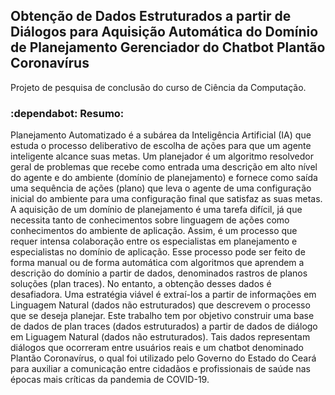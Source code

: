 ## Obtenção de Dados Estruturados a partir de Diálogos para Aquisição Automática do Domínio de Planejamento Gerenciador do Chatbot Plantão Coronavírus

  Projeto de pesquisa de conclusão do curso de Ciência da Computação.

### :dependabot: Resumo:

Planejamento Automatizado é a subárea da Inteligência Artificial (IA) que estuda o processo deliberativo de escolha de ações para que um agente inteligente alcance suas metas. Um planejador é um algoritmo resolvedor geral de problemas que recebe como entrada uma descrição em alto nível do agente e do ambiente (domínio de planejamento) e fornece como saída uma sequência de ações (plano) que leva o agente de uma configuração inicial do ambiente para uma configuração final que satisfaz as suas metas. A aquisição de um domínio de planejamento é uma tarefa difícil, já que necessita tanto de conhecimentos sobre linguagem de ações como conhecimentos do ambiente de aplicação. Assim, é um processo que requer intensa colaboração entre os especialistas em planejamento e especialistas no domínio de aplicação. Esse processo pode ser feito de forma manual ou de forma automática com algoritmos que aprendem a descrição do domínio a partir de dados,  denominados  rastros de planos soluções (plan traces). No entanto, a obtenção desses dados é desafiadora. Uma estratégia viável é extraí-los a partir de informações em Linguagem Natural (dados não estruturados) que descrevem o processo que se deseja planejar. Este trabalho tem por objetivo construir uma base de dados de plan traces (dados estruturados) a partir de dados de diálogo em Liguagem Natural (dados não estruturados). Tais dados representam diálogos que ocorreram entre usuários reais e um chatbot denominado Plantão Coronavírus, o qual foi utilizado pelo Governo do Estado do Ceará para auxiliar a comunicação entre cidadãos e profissionais de saúde nas épocas mais críticas da pandemia de COVID-19.  

